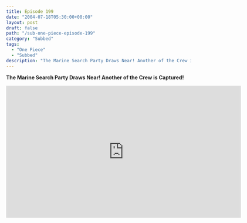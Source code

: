 ```yaml
---
title: Episode 199
date: "2004-07-18T05:30:00+00:00"
layout: post
draft: false
path: "/sub-one-piece-episode-199"
category: "Subbed"
tags:
  - "One Piece"
  - "Subbed"
description: "The Marine Search Party Draws Near! Another of the Crew is Captured!"
---
```


**The Marine Search Party Draws Near! Another of the Crew is Captured!**

<iframe width="640" height="360" src="https://www.rapidvideo.com/e/FXQGM4TVCE" frameborder="0" marginwidth=0 marginheight=0 scrolling=no allowfullscreen></iframe>


